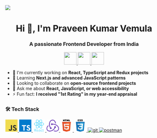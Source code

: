 <img src="https://private-user-images.githubusercontent.com/149656888/420882405-dcf1fac7-4903-427c-9663-91027346c44c.gif?jwt=eyJhbGciOiJIUzI1NiIsInR5cCI6IkpXVCJ9.eyJpc3MiOiJnaXRodWIuY29tIiwiYXVkIjoicmF3LmdpdGh1YnVzZXJjb250ZW50LmNvbSIsImtleSI6ImtleTUiLCJleHAiOjE3NDk2NjM5MzMsIm5iZiI6MTc0OTY2MzYzMywicGF0aCI6Ii8xNDk2NTY4ODgvNDIwODgyNDA1LWRjZjFmYWM3LTQ5MDMtNDI3Yy05NjYzLTkxMDI3MzQ2YzQ0Yy5naWY_WC1BbXotQWxnb3JpdGhtPUFXUzQtSE1BQy1TSEEyNTYmWC1BbXotQ3JlZGVudGlhbD1BS0lBVkNPRFlMU0E1M1BRSzRaQSUyRjIwMjUwNjExJTJGdXMtZWFzdC0xJTJGczMlMkZhd3M0X3JlcXVlc3QmWC1BbXotRGF0ZT0yMDI1MDYxMVQxNzQwMzNaJlgtQW16LUV4cGlyZXM9MzAwJlgtQW16LVNpZ25hdHVyZT02YWJiZmY2M2Q0YmNhOTNlZjEyNzJmMjBjM2JiNDIyM2M3ZjcyYTQyZWZhOTQzYmMwNTQ1YTc0M2QwOTVkYTVlJlgtQW16LVNpZ25lZEhlYWRlcnM9aG9zdCJ9.HCUPe5gH7XQr2WgTwj8cQRk0CX-dDMgjW2SLAOGBdPA">
<h1 align="center">Hi 👋, I'm Praveen Kumar Vemula</h1>
<h3 align="center">A passionate Frontend Developer from India</h3>

<p align="center">
  <a href="https://www.linkedin.com/in/praveen-kumar-vemula/" target="_blank">
    <img src="https://img.icons8.com/fluent/48/000000/linkedin.png" width="40" height="40"/>
  </a>
  <a href="mailto:vemulapraveenkumar705@gmail.com">
    <img src="https://img.icons8.com/fluent/48/000000/gmail.png" width="40" height="40"/>
  </a>
  <a href="https://drive.google.com/file/d/1f-QBLCaQV4xUz_vMHIa0rHB7SwMgF1VF/view" target="_blank">
<img src="https://img.icons8.com/color/48/000000/pdf-2.png" width="40" height="40"/>
   </a>
 
</p>

- 🔭 I'm currently working on **React, TypeScript and Redux projects**
- 🌱 Learning **Next.js and advanced JavaScript patterns**
- 👯 Looking to collaborate on **open-source frontend projects**
- 💬 Ask me about **React, JavaScript, or web accessibility**
- ⚡ Fun fact: **I received "1st Rating" in my year-end appraisal**

<h3 align="left">🛠 Tech Stack</h3>
<p align="left">
  <a href="https://developer.mozilla.org/en-US/docs/Web/JavaScript" target="_blank" rel="noreferrer">
    <img src="https://raw.githubusercontent.com/devicons/devicon/master/icons/javascript/javascript-original.svg" alt="javascript" width="40" height="40"/>
  </a>
  <a href="https://www.typescriptlang.org/" target="_blank" rel="noreferrer">
    <img src="https://raw.githubusercontent.com/devicons/devicon/master/icons/typescript/typescript-original.svg" alt="typescript" width="40" height="40"/>
  </a>
  <a href="https://reactjs.org/" target="_blank" rel="noreferrer">
    <img src="https://raw.githubusercontent.com/devicons/devicon/master/icons/react/react-original-wordmark.svg" alt="react" width="40" height="40"/>
  </a>
  <a href="https://redux.js.org" target="_blank" rel="noreferrer">
    <img src="https://raw.githubusercontent.com/devicons/devicon/master/icons/redux/redux-original.svg" alt="redux" width="40" height="40"/>
  </a>
  <a href="https://www.w3.org/html/" target="_blank" rel="noreferrer">
    <img src="https://raw.githubusercontent.com/devicons/devicon/master/icons/html5/html5-original-wordmark.svg" alt="html5" width="40" height="40"/>
  </a>
  <a href="https://www.w3schools.com/css/" target="_blank" rel="noreferrer">
    <img src="https://raw.githubusercontent.com/devicons/devicon/master/icons/css3/css3-original-wordmark.svg" alt="css3" width="40" height="40"/>
  </a>
  <a href="https://git-scm.com/" target="_blank" rel="noreferrer">
    <img src="https://www.vectorlogo.zone/logos/git-scm/git-scm-icon.svg" alt="git" width="40" height="40"/>
  </a>
  <a href="https://postman.com" target="_blank" rel="noreferrer">
    <img src="https://www.vectorlogo.zone/logos/getpostman/getpostman-icon.svg" alt="postman" width="40" height="40"/>
  </a>
</p>


